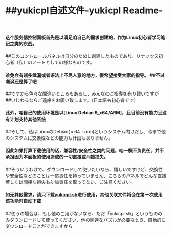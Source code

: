 <h1>##yukicpl自述文件-yukicpl Readme-</h1><br />
<h4>这个服务器控制面板首先是以满足咱自己的需求创建的，作为Linux初心者学习笔记之类的东西。</h4>
<p>##このコントロールパネルは自分のために創建したものであり、リナックス初心者（私）のノートとしての様なものです。</p>
<h4>难免会有诸多纰漏或者语法上不尽人意的地方，很希望接受大家的指导。    ##不过嘲讽还是算了吧</h4>
<p>##ですから色々な間違いところもあるし、みんなのご指導を有り難いですが　##いじわるならご遠慮をお願い致します。（日本語も初心者です）</p>
<h4>此外，咱自己的使用环境是以[Linux Debian 9_x64/ARM]，且目前没有能力且没有计划支持其他系统</h4>
<p>##そして、私はLinuxのDebian(ｘ64・arm)というシステム向けだし、今まで他のシステムに交換性などの能力も計画もありません。</p>
<h4>因此如果打算下载使用的话，兼容性/安全性之类的问题，咱一概不负责任，并不承担因为本面板的使用造成的一切直接或间接损失。</h4>
<p>##そういうわけで、ダウンロードして使いたいなら、嬉しいですけど、交換性や安全性などのことは一応責任を持っていません、こちらのパネルでどんな直接若しくは間接な損失も勿論責任を取ってない、ご注意ください。</p>
<h4>如无其他需求，请只下载<a href="#">yukicpl.sh</a>进行使用，其他关联文件将会在第一次使用该功能时自动下载</h4>
<p>##使うの場合は、もし他のご用がないなら、ただ「yukicpl.sh」というもののみダウンロードして使ってください、他の関連なパズルが必要なとき、自動的にダウンロードことができますから</p>

